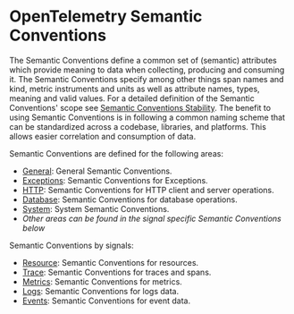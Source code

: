 # OpenTelemetry Semantic Conventions

The Semantic Conventions define a common set of (semantic) attributes which provide meaning to data when collecting, producing and consuming it.
The Semantic Conventions specify among other things span names and kind, metric instruments and units as well as attribute names, types, meaning and valid values. For a detailed definition of the Semantic Conventions' scope see [Semantic Conventions Stability](https://opentelemetry.io/docs/specs/otel/versioning-and-stability/#semantic-conventions-stability).
The benefit to using Semantic Conventions is in following a common naming scheme that can be standardized across a codebase, libraries, and platforms. This allows easier correlation and consumption of data.

Semantic Conventions are defined for the following areas:

* [General](general/README.md): General Semantic Conventions.
* [Exceptions](exceptions/README.md): Semantic Conventions for Exceptions.
* [HTTP](http/README.md): Semantic Conventions for HTTP client and server operations.
* [Database](database/README.md): Semantic Conventions for database operations.
* [System](system/README.md): System Semantic Conventions.
* *Other areas can be found in the signal specific Semantic Conventions below*

Semantic Conventions by signals:

* [Resource](resource/semantic_conventions/README.md): Semantic Conventions for resources.
* [Trace](general/trace-general.md): Semantic Conventions for traces and spans.
* [Metrics](general/metrics-general.md): Semantic Conventions for metrics.
* [Logs](general/logs-general.md): Semantic Conventions for logs data.
* [Events](general/events-general.md): Semantic Conventions for event data.
